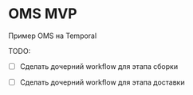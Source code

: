 # OMS MVP

Пример OMS на Temporal

TODO:

 - [ ] Сделать дочерний workflow для этапа сборки
 - [ ] Сделать дочерний workflow для этапа доставки

